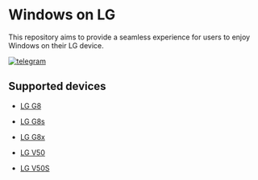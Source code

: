 # Windows on LG
This repository aims to provide a seamless experience for users to enjoy Windows on their LG device.

[![telegram](https://img.shields.io/badge/chat-telegram-brightgreen.svg?logo=telegram&style=flat-square)](https://t.me/lgedevices)

## Supported devices
- [LG G8](https://github.com/n00b69/woa-alphaplus)

- [LG G8s](https://github.com/n00b69/woa-betalm)

- [LG G8x](https://github.com/n00b69/woa-mh2lm)

- [LG V50](https://github.com/n00b69/woa-flashlmdd)

- [LG V50S](https://github.com/n00b69/woa-mh2lm5g)
























